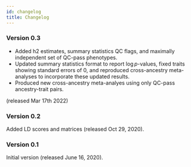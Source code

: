 ```yaml
---
id: changelog
title: Changelog
---
```


### Version 0.3

- Added h2 estimates, summary statistics QC flags, and maximally independent set of QC-pass phenotypes. 
- Updated summary statistics format to report $\log p$-values, fixed traits showing standard errors of 0, and reproduced cross-ancestry meta-analyses to incorporate these updated results. 
- Produced new cross-ancestry meta-analyes using only QC-pass ancestry-trait pairs. 

(released Mar 17th 2022)

### Version 0.2
Added LD scores and matrices (released Oct 29, 2020).

### Version 0.1

Initial version (released June 16, 2020).
